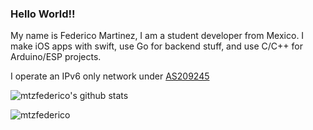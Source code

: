 ### Hello World!!

My name is Federico Martinez, I am a student developer from Mexico. I make iOS apps with swift, use Go for backend stuff, and use C/C++ for Arduino/ESP projects.

I operate an IPv6 only network under [AS209245](https://as209245.net?src=gh-profile)

![mtzfederico's github stats](https://github-readme-stats.vercel.app/api?username=mtzfederico&show_icons=true&theme=merko)

<p align="left"> <img src="https://komarev.com/ghpvc/?username=mtzfederico" alt="mtzfederico" /> </p>

<!--
Here are some ideas to get you started:

- 🔭 I’m currently working on ...
- 🌱 I’m currently learning ...
- 👯 I’m looking to collaborate on ...
- 🤔 I’m looking for help with ...
- 💬 Ask me about ...
- 📫 How to reach me: ...
- 😄 Pronouns: ...
- ⚡ Fun fact: ...
-->
